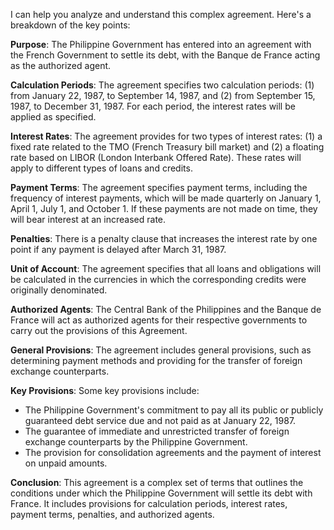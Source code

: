 I can help you analyze and understand this complex agreement. Here's a breakdown of the key points:

**Purpose**: The Philippine Government has entered into an agreement with the French Government to settle its debt, with the Banque de France acting as the authorized agent.

**Calculation Periods**: The agreement specifies two calculation periods: (1) from January 22, 1987, to September 14, 1987, and (2) from September 15, 1987, to December 31, 1987. For each period, the interest rates will be applied as specified.

**Interest Rates**: The agreement provides for two types of interest rates: (1) a fixed rate related to the TMO (French Treasury bill market) and (2) a floating rate based on LIBOR (London Interbank Offered Rate). These rates will apply to different types of loans and credits.

**Payment Terms**: The agreement specifies payment terms, including the frequency of interest payments, which will be made quarterly on January 1, April 1, July 1, and October 1. If these payments are not made on time, they will bear interest at an increased rate.

**Penalties**: There is a penalty clause that increases the interest rate by one point if any payment is delayed after March 31, 1987.

**Unit of Account**: The agreement specifies that all loans and obligations will be calculated in the currencies in which the corresponding credits were originally denominated.

**Authorized Agents**: The Central Bank of the Philippines and the Banque de France will act as authorized agents for their respective governments to carry out the provisions of this Agreement.

**General Provisions**: The agreement includes general provisions, such as determining payment methods and providing for the transfer of foreign exchange counterparts.

**Key Provisions**: Some key provisions include:

* The Philippine Government's commitment to pay all its public or publicly guaranteed debt service due and not paid as at January 22, 1987.
* The guarantee of immediate and unrestricted transfer of foreign exchange counterparts by the Philippine Government.
* The provision for consolidation agreements and the payment of interest on unpaid amounts.

**Conclusion**: This agreement is a complex set of terms that outlines the conditions under which the Philippine Government will settle its debt with France. It includes provisions for calculation periods, interest rates, payment terms, penalties, and authorized agents.